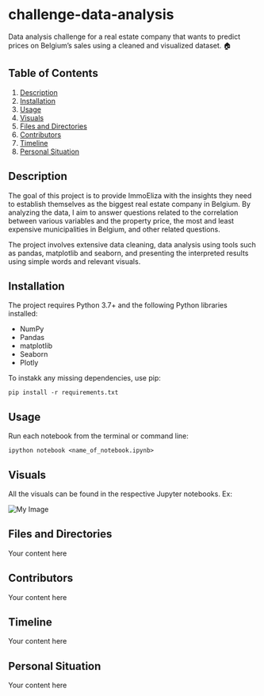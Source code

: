 # challenge-data-analysis
Data analysis challenge for a real estate company that wants to predict prices on Belgium’s sales using a cleaned and visualized dataset. 🏠

## Table of Contents
1. [Description](#description)
2. [Installation](#installation)
3. [Usage](#usage)
4. [Visuals](#visuals)
5. [Files and Directories](#files)
6. [Contributors](#contributors)
7. [Timeline](#timeline)
8. [Personal Situation](#personal_situation)

<a name="description"></a>
## Description

The goal of this project is to provide ImmoEliza with the insights they need to establish themselves as the biggest real estate company in Belgium. By analyzing the data, I aim to answer questions related to the correlation between various variables and the property price, the most and least expensive municipalities in Belgium, and other related questions.

The project involves extensive data cleaning, data analysis using tools such as pandas, matplotlib and seaborn, and presenting the interpreted results using simple words and relevant visuals.

<a name="installation"></a>
## Installation

The project requires Python 3.7+ and the following Python libraries installed:

- NumPy
- Pandas
- matplotlib
- Seaborn
- Plotly

To instakk any missing dependencies, use pip:

```pip install -r requirements.txt```

<a name="usage"></a>
## Usage

Run each notebook from the terminal or command line:

```ipython notebook <name_of_notebook.ipynb>```

<a name="visuals"></a>
## Visuals

All the visuals can be found in the respective Jupyter notebooks. Ex:

![My Image](visuals/output.png)

<a name="files"></a>
## Files and Directories

Your content here

<a name="contributors"></a>
## Contributors

Your content here

<a name="timeline"></a>
## Timeline

Your content here

<a name="personal_situation"></a>
## Personal Situation

Your content here
